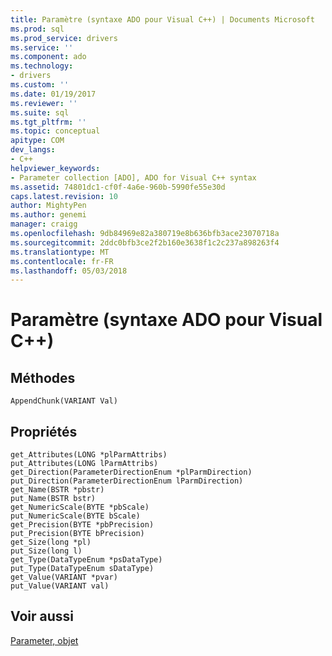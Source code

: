 ```yaml
---
title: Paramètre (syntaxe ADO pour Visual C++) | Documents Microsoft
ms.prod: sql
ms.prod_service: drivers
ms.service: ''
ms.component: ado
ms.technology:
- drivers
ms.custom: ''
ms.date: 01/19/2017
ms.reviewer: ''
ms.suite: sql
ms.tgt_pltfrm: ''
ms.topic: conceptual
apitype: COM
dev_langs:
- C++
helpviewer_keywords:
- Parameter collection [ADO], ADO for Visual C++ syntax
ms.assetid: 74801dc1-cf0f-4a6e-960b-5990fe55e30d
caps.latest.revision: 10
author: MightyPen
ms.author: genemi
manager: craigg
ms.openlocfilehash: 9db84969e82a380719e8b636bfb3ace23070718a
ms.sourcegitcommit: 2ddc0bfb3ce2f2b160e3638f1c2c237a898263f4
ms.translationtype: MT
ms.contentlocale: fr-FR
ms.lasthandoff: 05/03/2018
---
```

# <a name="parameter-ado-for-visual-c-syntax"></a>Paramètre (syntaxe ADO pour Visual C++)
## <a name="methods"></a>Méthodes  
  
```  
AppendChunk(VARIANT Val)  
```  
  
## <a name="properties"></a>Propriétés  
  
```  
get_Attributes(LONG *plParmAttribs)  
put_Attributes(LONG lParmAttribs)  
get_Direction(ParameterDirectionEnum *plParmDirection)  
put_Direction(ParameterDirectionEnum lParmDirection)  
get_Name(BSTR *pbstr)  
put_Name(BSTR bstr)  
get_NumericScale(BYTE *pbScale)  
put_NumericScale(BYTE bScale)  
get_Precision(BYTE *pbPrecision)  
put_Precision(BYTE bPrecision)  
get_Size(long *pl)  
put_Size(long l)  
get_Type(DataTypeEnum *psDataType)  
put_Type(DataTypeEnum sDataType)  
get_Value(VARIANT *pvar)  
put_Value(VARIANT val)  
```  
  
## <a name="see-also"></a>Voir aussi  
 [Parameter, objet](../../../ado/reference/ado-api/parameter-object.md)
